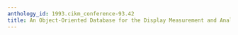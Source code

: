 ```yaml
---
anthology_id: 1993.cikm_conference-93.42
title: An Object-Oriented Database for the Display Measurement and Analysis System
---
```

